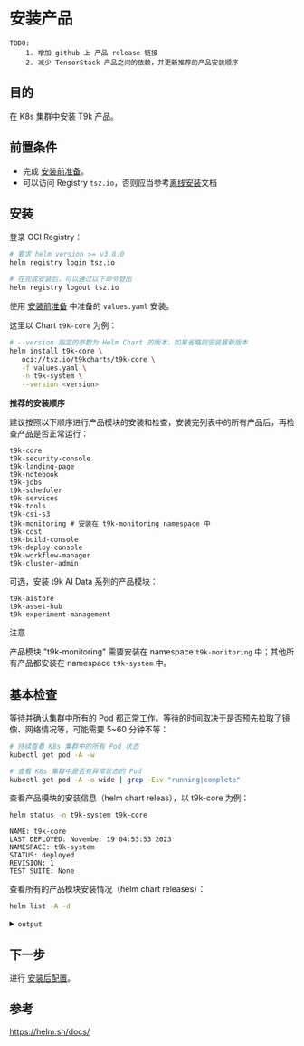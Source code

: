 # 安装产品

```
TODO:
    1. 增加 github 上 产品 release 链接
    2. 减少 TensorStack 产品之间的依赖，并更新推荐的产品安装顺序
```

## 目的

在 K8s 集群中安装 T9k 产品。

## 前置条件

* 完成 [安装前准备](./pre-install.md)。
* 可以访问 Registry `tsz.io`，否则应当参考[离线安装](../../offline/index.md)文档

## 安装

登录 OCI Registry：

```bash
# 要求 helm version >= v3.8.0
helm registry login tsz.io

# 在完成安装后，可以通过以下命令登出
helm registry logout tsz.io
```

使用 [安装前准备](./pre-install.md) 中准备的 `values.yaml` 安装。

这里以 Chart `t9k-core` 为例：

```bash
# --version 指定的参数为 Helm Chart 的版本，如果省略则安装最新版本
helm install t9k-core \
   oci://tsz.io/t9kcharts/t9k-core \
   -f values.yaml \
   -n t9k-system \
   --version <version>
```


**推荐的安装顺序**

建议按照以下顺序进行产品模块的安装和检查，安装完列表中的所有产品后，再检查产品是否正常运行：

```
t9k-core
t9k-security-console
t9k-landing-page
t9k-notebook
t9k-jobs
t9k-scheduler
t9k-services
t9k-tools
t9k-csi-s3
t9k-monitoring # 安装在 t9k-monitoring namespace 中
t9k-cost
t9k-build-console
t9k-deploy-console
t9k-workflow-manager
t9k-cluster-admin
```

可选，安装 t9k AI Data 系列的产品模块：
```
t9k-aistore
t9k-asset-hub
t9k-experiment-management
```

<aside class="note">
<div class="title">注意</div>

产品模块 "t9k-monitoring" 需要安装在 namespace `t9k-monitoring` 中；其他所有产品都安装在 namespace `t9k-system` 中。

</aside>

## 基本检查

等待并确认集群中所有的 Pod 都正常工作。等待的时间取决于是否预先拉取了镜像、网络情况等，可能需要 5~60 分钟不等：

```bash
# 持续查看 K8s 集群中的所有 Pod 状态
kubectl get pod -A -w

# 查看 K8s 集群中是否有异常状态的 Pod
kubectl get pod -A -o wide | grep -Eiv "running|complete"
```

查看产品模块的安装信息（helm chart releas），以 t9k-core 为例：

```bash
helm status -n t9k-system t9k-core
```

```
NAME: t9k-core
LAST DEPLOYED: November 19 04:53:53 2023
NAMESPACE: t9k-system
STATUS: deployed
REVISION: 1
TEST SUITE: None
```

查看所有的产品模块安装情况（helm chart releases）：

```bash
helm list -A -d
```

<details><summary><code class="hljs">output</code></summary>

```console
NAME                            NAMESPACE       REVISION        UPDATED                                 STATUS          CHART                                   APP VERSION
elasticsearch-single            t9k-monitoring  1               2023-11-19 04:42:24.939067616 +0000 UTC deployed        elasticsearch-7.13.4                    7.13.4
t9k-gatekeeper                  t9k-system      2               2023-11-19 04:47:12.871874737 +0000 UTC deployed        gatekeeper-3.11.0                       v3.11.0
t9k-core                        t9k-system      1               2023-11-19 04:52:52.591086929 +0000 UTC deployed        t9k-core-1.78.3                         1.78.3
t9k-scheduler                   t9k-system      1               2023-11-19 04:53:22.047545558 +0000 UTC deployed        t9k-scheduler-1.78.4                    1.78.4
t9k-csi-s3                      t9k-system      1               2023-11-19 04:53:46.694820382 +0000 UTC deployed        t9k-csi-s3-1.78.3                       1.78.3
t9k-jobs                        t9k-system      1               2023-11-19 04:54:12.858122721 +0000 UTC deployed        t9k-jobs-1.78.4                         1.78.4
t9k-services                    t9k-system      1               2023-11-19 04:54:36.863984918 +0000 UTC deployed        t9k-services-1.78.4                     1.78.4
t9k-landing-page                t9k-system      1               2023-11-19 04:55:00.60533111 +0000 UTC  deployed        t9k-landing-page-1.78.4                 1.78.4
t9k-security-console            t9k-system      1               2023-11-19 04:55:19.309728043 +0000 UTC deployed        t9k-security-console-1.78.5             1.78.5
t9k-notebook                    t9k-system      1               2023-11-19 04:55:54.230482157 +0000 UTC deployed        t9k-notebook-1.78.4                     1.78.4
t9k-monitoring                  t9k-monitoring  1               2023-11-19 04:56:12.617506927 +0000 UTC deployed        t9k-monitoring-1.78.5                   1.78.5
t9k-build-console               t9k-system      1               2023-11-19 04:57:19.251309469 +0000 UTC deployed        t9k-build-console-1.78.5                1.78.5
t9k-deploy-console              t9k-system      1               2023-11-19 04:57:36.088260359 +0000 UTC deployed        t9k-deploy-console-1.78.4               1.78.4
t9k-workflow-manager            t9k-system      1               2023-11-19 04:57:56.56433641 +0000 UTC  deployed        t9k-workflow-manager-1.78.4             1.78.4
t9k-asset-hub                   t9k-system      1               2023-11-19 04:58:28.991306879 +0000 UTC deployed        t9k-asset-hub-1.78.4                    1.78.4
t9k-experiment-management       t9k-system      1               2023-11-19 04:58:49.350846324 +0000 UTC deployed        t9k-experiment-management-1.78.4        1.78.4
t9k-cluster-admin               t9k-system      1               2023-11-19 06:02:45.082613774 +0000 UTC deployed        t9k-cluster-admin-1.78.8                1.78.8
t9k-aistore                     t9k-system      3               2023-11-19 06:37:17.947109956 +0000 UTC deployed        t9k-aistore-1.78.5                      1.78.5
```

</details>

## 下一步

进行 [安装后配置](./post-install.md)。

## 参考

<https://helm.sh/docs/>
